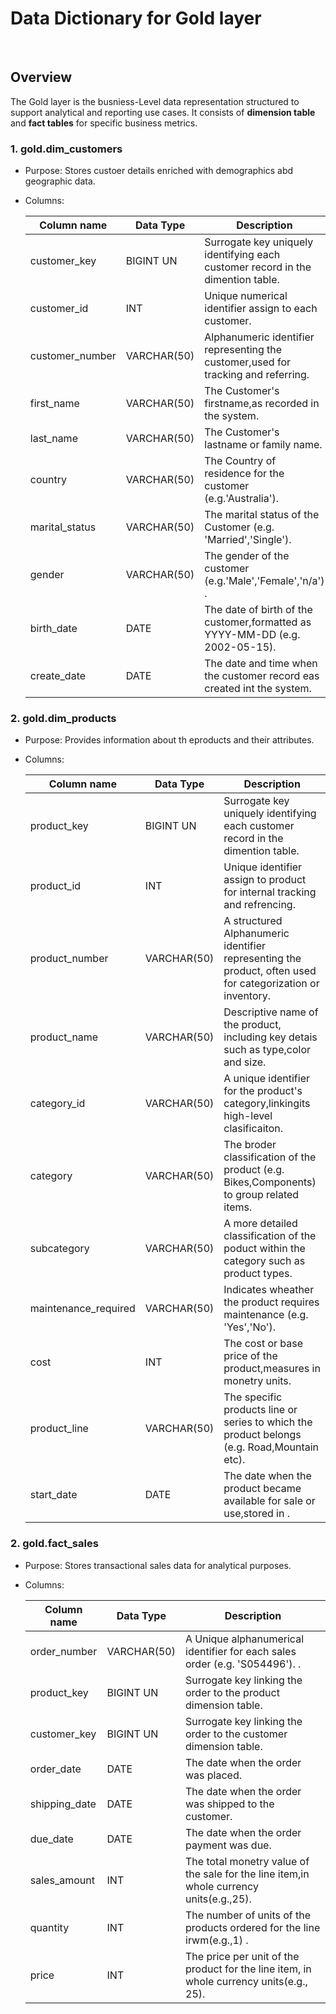 # Data Dictionary for Gold layer 
<br>


## Overview

The Gold layer is the busniess-Level data representation structured to support analytical and reporting use cases. It consists of **dimension
table** and **fact tables** for specific business metrics.


### 1.  gold.dim_customers
  * Purpose: Stores custoer details enriched with demographics abd geographic data.
  * Columns:

    | **Column name** | **Data Type** |**Description**|
    | ----------------|---------------|---------------|
    |customer_key     | BIGINT UN     | Surrogate key uniquely identifying each customer record in the dimention table.          |
    |customer_id      | INT           | Unique numerical identifier assign to each customer.                                     |
    |customer_number  | VARCHAR(50)   | Alphanumeric identifier representing the customer,used for tracking and referring.       |
    |first_name       | VARCHAR(50)   |The Customer's firstname,as recorded in the system.                                       |
    |last_name        | VARCHAR(50)   | The Customer's lastname or family name.                                                  |
    |country          | VARCHAR(50)   | The Country of residence for the customer (e.g.'Australia').                              |
    |marital_status   | VARCHAR(50)   | The marital status of the Customer (e.g. 'Married','Single').                             |
    |gender           | VARCHAR(50)   | The gender of the customer (e.g.'Male','Female','n/a') .                                  |
    |birth_date       | DATE          | The date of birth of the customer,formatted as YYYY-MM-DD (e.g. 2002-05-15).              |
    |create_date      |DATE           | The date and time when the customer record eas created int the system.                     |

### 2. gold.dim_products
  * Purpose: Provides information about th eproducts and their attributes.
  * Columns:

     | **Column name** | **Data Type** |**Description**|
    | ----------------|---------------|---------------|
    |product_key        | BIGINT UN     | Surrogate key uniquely identifying each customer record in the dimention table. |
    |product_id         | INT           | Unique identifier assign to product  for internal tracking and refrencing.                                      |
    |product_number     | VARCHAR(50)   | A structured Alphanumeric identifier representing the product, often used for categorization or inventory.      |
    |product_name       | VARCHAR(50)   |Descriptive name of the product, including key detais such as type,color and size.                               |
    |category_id        | VARCHAR(50)   | A unique identifier for the product's category,linkingits high-level clasificaiton.                             |
    |category           | VARCHAR(50)   | The broder classification of the product (e.g. Bikes,Components) to group related items.                        |
    |subcategory        | VARCHAR(50)   | A more detailed classification of the poduct within the category such as product types.                         |
    |maintenance_required | VARCHAR(50) |Indicates wheather the product requires maintenance (e.g. 'Yes','No').                                           |
    |cost               | INT           | The cost or base price of the product,measures in monetry units.                                                |
    |product_line       |VARCHAR(50)    | The specific products line or series to which the product belongs (e.g. Road,Mountain etc).                     |
    |start_date         | DATE          | The date when the product became available for sale or use,stored in .                                          |



### 2. gold.fact_sales
  * Purpose: Stores transactional sales data for analytical purposes.
  * Columns:

    | **Column name** | **Data Type**    |**Description**                                                                      |
    |-----------------|------------------|-------------------------------------------------------------------------------------|
    |order_number     | VARCHAR(50)      |A Unique alphanumerical identifier for each sales order (e.g. 'S054496'). .          |
    |product_key      |  BIGINT UN       |Surrogate key linking the order to the product dimension table.                      |
    |customer_key     |  BIGINT UN       | Surrogate key linking the order to the customer dimension table.                    |
    |order_date       |  DATE            |The date when the order was placed.                                                  |
    |shipping_date    |  DATE            |The date when the order was shipped to the customer.                                 |
    |due_date         |  DATE            | The date when the order payment was due.                                            |
    |sales_amount     | INT              | The total monetry value of the sale for the line item,in whole currency units(e.g.,25). |
    |quantity         | INT              | The number of units of the products ordered for the line irwm(e.g.,1) .                 |
    |price            | INT              | The price per unit of the product for the line item, in whole currency units(e.g., 25). |
    
